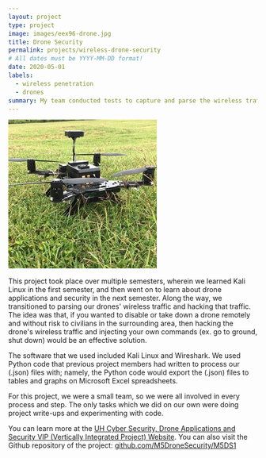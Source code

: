 ```yaml
---
layout: project
type: project
image: images/eex96-drone.jpg
title: Drone Security
permalink: projects/wireless-drone-security
# All dates must be YYYY-MM-DD format!
date: 2020-05-01
labels:
  - wireless penetration
  - drones
summary: My team conducted tests to capture and parse the wireless traffic of drones.
---
```


  <img class="ui left spaced image" src="../images/eex96-drone.jpg">

This project took place over multiple semesters, wherein we learned Kali Linux in the first semester, and then went on to learn about drone applications and security in the next semester. Along the way, we transitioned to parsing our drones' wireless traffic and hacking that traffic. The idea was that, if you wanted to disable or take down a drone remotely and without risk to civilians in the surrounding area, then hacking the drone's wireless traffic and injecting your own commands (ex. go to ground, shut down) would be an effective solution. 

The software that we used included Kali Linux and Wireshark. We used Python code that previous project members had written to process our (.json) files with; namely, the Python code would export the (.json) files to tables and graphs on Microsoft Excel spreadsheets. 

For this project, we were a small team, so we were all involved in every process and step. The only tasks which we did on our own were doing project write-ups and experimenting with code. 


You can learn more at the [UH Cyber Security, Drone Applications and Security VIP (Vertically Integrated Project) Website](https://sites.google.com/a/hawaii.edu/uh-vip/teams/UAS).
You can also visit the Github repository of the project: <a href="https://github.com/M5DroneSecurity/M5DS1"> github.com/M5DroneSecurity/M5DS1 </a>



